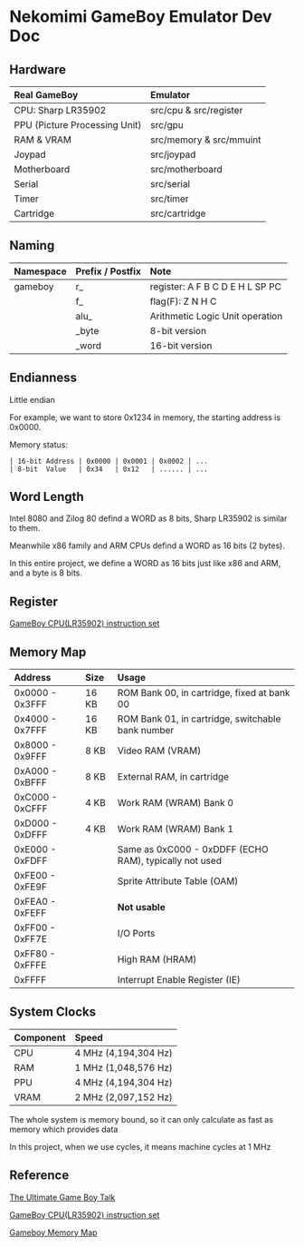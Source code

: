 # Nekomimi GameBoy Emulator Dev Doc

## Hardware
| Real GameBoy                  | Emulator                |
| :-----------                  | :-------                |
| CPU: Sharp LR35902            | src/cpu & src/register  |
| PPU (Picture Processing Unit) | src/gpu                 |
| RAM & VRAM                    | src/memory & src/mmuint |
| Joypad                        | src/joypad              |
| Motherboard                   | src/motherboard         |
| Serial                        | src/serial              |
| Timer                         | src/timer               |
| Cartridge                     | src/cartridge           |

## Naming
| Namespace     | Prefix / Postfix        | Note                            |
| :------------ |:----------------------- | :-------                        |
| gameboy       | r_                      | register: A F B C D E H L SP PC |
|               | f_                      | flag(F): Z N H C                |
|               | alu_                    | Arithmetic Logic Unit operation |
|               | _byte                   | 8-bit version                   |
|               | _word                   | 16-bit version                  |

## Endianness
Little endian

For example, we want to store 0x1234 in memory, the starting address is 0x0000.

Memory status:

```
| 16-bit Address | 0x0000 | 0x0001 | 0x0002 | ...
| 8-bit  Value   | 0x34   | 0x12   | ...... | ...
```

## Word Length
Intel 8080 and Zilog 80 defind a WORD as 8 bits, Sharp LR35902 is similar to them.

Meanwhile x86 family and ARM CPUs defind a WORD as 16 bits (2 bytes).

In this entire project, we define a WORD as 16 bits just like x86 and ARM, and a byte is 8 bits.

## Register
[GameBoy CPU(LR35902) instruction set](http://www.pastraiser.com/cpu/gameboy/gameboy_opcodes.html)

## Memory Map
| Address         | Size  | Usage                                                  |
| :-------------- |:----- | :----                                                  |
| 0x0000 - 0x3FFF | 16 KB | ROM Bank 00, in cartridge, fixed at bank 00            |
| 0x4000 - 0x7FFF | 16 KB | ROM Bank 01, in cartridge, switchable bank number      |
| 0x8000 - 0x9FFF | 8 KB  | Video RAM (VRAM)                                       |
| 0xA000 - 0xBFFF | 8 KB  | External RAM, in cartridge                             |
| 0xC000 - 0xCFFF | 4 KB  | Work RAM (WRAM) Bank 0                                 |
| 0xD000 - 0xDFFF | 4 KB  | Work RAM (WRAM) Bank 1                                 |
| 0xE000 - 0xFDFF |       | Same as 0xC000 - 0xDDFF (ECHO RAM), typically not used |
| 0xFE00 - 0xFE9F |       | Sprite Attribute Table (OAM)                           |
| 0xFEA0 - 0xFEFF |       | **Not usable**                                         |
| 0xFF00 - 0xFF7E |       | I/O Ports                                              |
| 0xFF80 - 0xFFFE |       | High RAM (HRAM)                                        |
| 0xFFFF          |       | Interrupt Enable Register (IE)                         |

## System Clocks
| Component | Speed                |
|:--------- | :----                |
| CPU       | 4 MHz (4,194,304 Hz) |
| RAM       | 1 MHz (1,048,576 Hz) |
| PPU       | 4 MHz (4,194,304 Hz) |
| VRAM      | 2 MHz (2,097,152 Hz) |

The whole system is memory bound, so it can only calculate as fast as memory which provides data

In this project, when we use cycles, it means machine cycles at 1 MHz
## Reference
[The Ultimate Game Boy Talk](https://youtu.be/HyzD8pNlpwI)

[GameBoy CPU(LR35902) instruction set](http://www.pastraiser.com/cpu/gameboy/gameboy_opcodes.html)

[Gameboy Memory Map](http://gbdev.gg8.se/wiki/articles/Memory_Map)